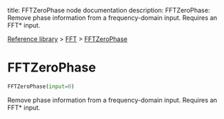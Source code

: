 title: FFTZeroPhase node documentation
description: FFTZeroPhase: Remove phase information from a frequency-domain input. Requires an FFT* input.

[Reference library](../../index.md) > [FFT](../index.md) > [FFTZeroPhase](index.md)

# FFTZeroPhase

```python
FFTZeroPhase(input=0)
```

Remove phase information from a frequency-domain input. Requires an FFT* input.

